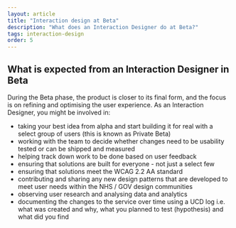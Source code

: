 ```yaml
---
layout: article
title: "Interaction design at Beta"
description: "What does an Interaction Designer do at Beta?"
tags: interaction-design
order: 5
---
```


## What is expected from an Interaction Designer in Beta

During the Beta phase, the product is closer to its final form, and the focus is on refining and optimising the user experience. As an Interaction Designer, you might be involved in:

- taking your best idea from alpha and start building it for real with a select group of users (this is known as Private Beta)
- working with the team to decide whether changes need to be usability tested or can be shipped and measured
- helping track down work to be done based on user feedback
- ensuring that solutions are built for everyone - not just a select few
- ensuring that solutions meet the WCAG 2.2 AA standard
- contributing and sharing any new design patterns that are developed to meet user needs within the NHS / GOV design communities
- observing user research and analysing data and analytics
- documenting the changes to the service over time using a UCD log i.e. what was created and why, what you planned to test (hypothesis) and what did you find
